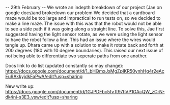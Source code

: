 -- 29th February --
We wrote an indepth breakdown of our project  (Jae on google docs)and brokedown our problem
We decided that a cardboard maze would be too large and impractical to run tests on, so we decided to  make a line maze. The issue with this was that the robot would not be able to see a side path if it 
was going along a straight line. To  solve this, Jae first suggested having the light sensor rotate, as we were using the light sensor to have the robot follow a line. This had an issue where the wires would
tangle up. Dhara came up  with a solution to make it rotate back and forth at 200 degrees (180 with 10 degree boundaries). 
This raised our next issue of not being able to differentiate two seperate paths from one another.

Docs link to do list (updated constantly so may change): https://docs.google.com/document/d/1_bHQmxJxMgZpIKR50ynhHg4r2eAcEu9AkkyjdkFaPwA/edit?usp=sharing

New write up: https://docs.google.com/document/d/1GJPDFbc5fvTt97hVP1GAcQW_zCrN-dk4ni-s3E3_vsw/edit?usp=sharing
